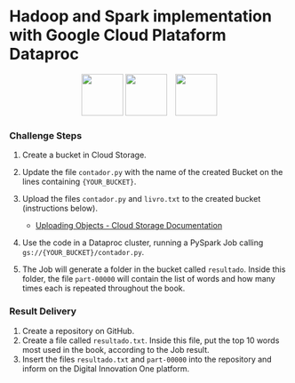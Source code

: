 # Hadoop and Spark implementation with Google Cloud Plataform Dataproc
<p align="center">
  <img src="https://blogs.perficient.com/files/2014/06/elephant_rgb-TRANS_sm-300x214.png" height="75">
  <img src="https://www.databricks.com/wp-content/uploads/2019/02/spark-white.png" height="75">
  &nbsp;&nbsp;
  <img src="https://avatars.githubusercontent.com/u/59933973?s=280&v=4" height="75">
</p>

### Challenge Steps

1. Create a bucket in Cloud Storage.
2. Update the file `contador.py` with the name of the created Bucket on the lines containing `{YOUR_BUCKET}`.
3. Upload the files `contador.py` and `livro.txt` to the created bucket (instructions below).
    - [Uploading Objects - Cloud Storage Documentation](https://cloud.google.com/storage/docs/uploading-objects)

4. Use the code in a Dataproc cluster, running a PySpark Job calling `gs://{YOUR_BUCKET}/contador.py`.
5. The Job will generate a folder in the bucket called `resultado`. Inside this folder, the file `part-00000` will contain the list of words and how many times each is repeated throughout the book.

### Result Delivery

1. Create a repository on GitHub.
2. Create a file called `resultado.txt`. Inside this file, put the top 10 words most used in the book, according to the Job result.
3. Insert the files `resultado.txt` and `part-00000` into the repository and inform on the Digital Innovation One platform.
